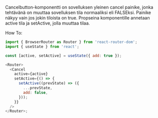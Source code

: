 Cancelbutton-komponentti on sovelluksen yleinen cancel painike,
jonka tehtävänä on muuttaa sovelluksen tila normaaliksi eli FALSEksi.
Painike näkyy vain jos jokin tiloista on true.
Propseina komponentille annetaan active tila ja setActive, jolla muuttaa tilaa.

How To:

```js
import { BrowserRouter as Router } from 'react-router-dom';
import { useState } from 'react';

const [active, setActive] = useState({ add: true });

<Router>
  <Cancel
    active={active}
    setActive={() => {
      setActive((prevState) => ({
        ...prevState,
        add: false,
      }));
    }}
  />
</Router>;
```
